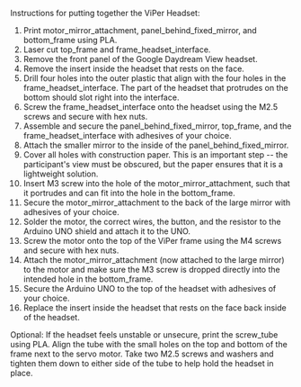 Instructions for putting together the ViPer Headset:

1) Print motor_mirror_attachment, panel_behind_fixed_mirror, and bottom_frame using PLA.
2) Laser cut top_frame and frame_headset_interface.
3) Remove the front panel of the Google Daydream View headset.
4) Remove the insert inside the headset that rests on the face.
5) Drill four holes into the outer plastic that align with the four holes in the frame_headset_interface. The part of the headset that protrudes on the bottom should slot right into the interface.
6) Screw the frame_headset_interface onto the headset using the M2.5 screws and secure with hex nuts.
7) Assemble and secure the panel_behind_fixed_mirror, top_frame, and the frame_headset_interface with adhesives of your choice.
8) Attach the smaller mirror to the inside of the panel_behind_fixed_mirror.
9) Cover all holes with construction paper. This is an important step -- the participant's view must be obscured, but the paper ensures that it is a lightweight solution.
10) Insert M3 screw into the hole of the motor_mirror_attachment, such that it portrudes and can fit into the hole in the bottom_frame.
11) Secure the motor_mirror_attachment to the back of the large mirror with adhesives of your choice.
12) Solder the motor, the correct wires, the button, and the resistor to the Arduino UNO shield and attach it to the UNO.
13) Screw the motor onto the top of the ViPer frame using the M4 screws and secure with hex nuts.
14) Attach the motor_mirror_attachment (now attached to the large mirror) to the motor and make sure the M3 screw is dropped directly into the intended hole in the bottom_frame.
15) Secure the Arduino UNO to the top of the headset with adhesives of your choice.
17) Replace the insert inside the headset that rests on the face back inside of the headset.

Optional: If the headset feels unstable or unsecure, print the screw_tube using PLA. Align the tube with the small holes on the top and bottom of the frame next to the servo motor. Take two M2.5 screws and washers and tighten them down to either side of the tube to help hold the headset in place.
